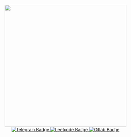 <div id="header" align="center">
  <img src="https://media.giphy.com/media/fnGW68IaBf6MsWepNS/giphy.gif" width="400"/>
</div>

<div id="badges" align="center"">
  <a href="https://t.me/Timurkassss">
    <img src=https://img.shields.io/badge/Telegram-blue?logo=Telegram&logoColor=white&style=for-the-badge alt="Telegram Badge"/>
  </a>
  <a href="https://leetcode.com/nag1bator228/">
    <img src=https://img.shields.io/badge/Leetcode-black?logo=Leetcode&logoColor=orange&style=for-the-badge alt="Leetcode Badge"/>
  </a>
  <a href="https://gitlab.com/skywalker-jpg">
    <img src=https://img.shields.io/badge/Gitlab-purple?logo=Gitlab&logoColor=orange&style=for-the-badge alt="Gitlab Badge"/>
  </a>  
</div>
